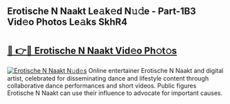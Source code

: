 ## Erotische N Naakt Le𝚊k𝚎d N𝚞𝚍e - Part-1B3 Vid𝚎o Photos Le𝚊ks SkhR4

# <h2><a href="http://fb2pug0.evod.top/?m=Erotische+N+Naakt">🔗 👉🔴 Erotische N Naakt Vid𝚎o Ph𝚘t𝚘s</a></h2>

[![Erotische N Naakt N𝚞d𝚎s](https://i.imgur.com/8V9OHl7.gif)](http://fb2pug0.evod.top/?m=Erotische+N+Naakt)
Online entertainer Erotische N Naakt and digital artist, celebrated for disseminating dance and lifestyle content through collaborative dance performances and short videos. Public figures Erotische N Naakt can use their influence to advocate for important causes. 
